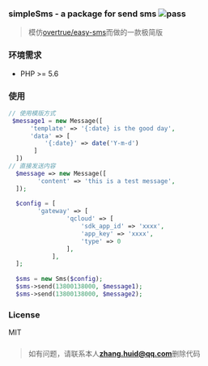 ### simpleSms - a package for send sms ![pass](https://travis-ci.org/zhanghuid/simpleSms.svg?branch=master)
>模仿[overtrue/easy-sms](https://github.com/overtrue/easy-sms)而做的一款极简版

### 环境需求
- PHP >= 5.6

### 使用

```php
// 使用模版方式
 $message1 = new Message([
      'template' => '{:date} is the good day',
      'data' => [
          '{:date}' => date('Y-m-d')
       ]
  ])
// 直接发送内容  
  $message => new Message([
        'content' => 'this is a test message',
  ]);
  
  $config = [
        'gateway' => [
                'qcloud' => [
                    'sdk_app_id' => 'xxxx',
                    'app_key' => 'xxxx',
                    'type' => 0
                ],
            ],
  ];
  
  $sms = new Sms($config);
  $sms->send(13800138000, $message1);
  $sms->send(13800138000, $message2);

```
### License
MIT

### 
> 如有问题，请联系本人**zhang.huid@qq.com**删除代码
